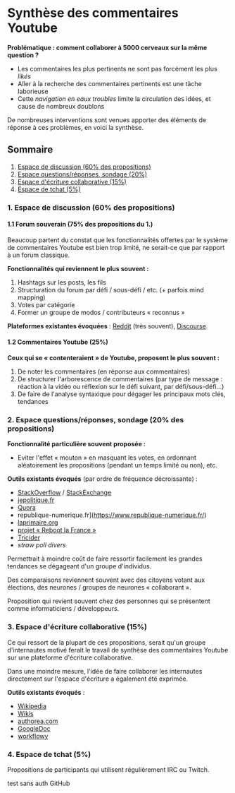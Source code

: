 Synthèse des commentaires Youtube
=================================

**Problématique : comment collaborer à 5000 cerveaux sur la même question ?**

- Les commentaires les plus pertinents ne sont pas forcément les plus *likés*
- Aller à la recherche des commentaires pertinents est une tâche laborieuse
- Cette *navigation en eaux troubles* limite la circulation des idées, et cause de nombreux doublons

De nombreuses interventions sont venues apporter des éléments de réponse à ces problèmes, en voici la synthèse.

Sommaire
--------

1. [Espace de discussion (60% des propositions)](#1)
2. [Espace questions/réponses, sondage (20%)](#2)
3. [Espace d'écriture collaborative (15%)](#3)
4. [Espace de tchat (5%)](#4)


<a name="1"></a>
### 1. Espace de discussion (60% des propositions)

#### 1.1 Forum souverain (75% des propositions du 1.)

Beaucoup partent du constat que les fonctionnalités offertes par le système de commentaires Youtube est bien trop limité, ne serait-ce que par rapport à un forum classique.

**Fonctionnalités qui reviennent le plus souvent :**

  1. Hashtags sur les posts, les fils
  2. Structuration du forum par défi / sous-défi / etc. (+ parfois mind mapping)
  3. Votes par catégorie
  4. Former un groupe de modos / contributeurs « reconnus »

**Plateformes existantes évoquées** : [Reddit](https://www.reddit.com/) (très souvent), [Discourse](http://www.discourse.org/).

#### 1.2 Commentaires Youtube (25%)

**Ceux qui se « contenteraient » de Youtube, proposent le plus souvent :**

  1. De noter les commentaires (en réponse aux commentaires)
  2. De structurer l'arborescence de commentaires (par type de message : réaction à la vidéo ou réflexion sur le défi suivant, par défi/sous-défi...)
  3. De faire de l'analyse syntaxique pour dégager les principaux mots clés, tendances

<a name="2"></a>
### 2. Espace questions/réponses, sondage (20% des propositions)

**Fonctionnalité particulière souvent proposée :**

* Eviter l'effet « mouton » en masquant les votes, en ordonnant aléatoirement les propositions (pendant un temps limité ou non), etc.

**Outils existants évoqués** (par ordre de fréquence décroissante) : 

* [StackOverflow](http://stackoverflow.com/) / [StackExchange](http://stackexchange.com/) 
* [jepolitique.fr](http://jepolitique.fr/)
* [Quora](https://www.quora.com/)
* republique-numerique.fr](https://www.republique-numerique.fr/)
* [laprimaire.org](https://laprimaire.org/)
* [projet « Reboot la France »](http://korben.info/reboot-la-france-vous-etes-des-grands-malades.html)
* [Tricider](https://www.tricider.com/)
* *straw poll divers*

Permettrait à moindre coût de faire ressortir facilement les grandes tendances se dégageant d'un groupe d'individus.

Des comparaisons reviennent souvent avec des citoyens votant aux élections, des neurones / groupes de neurones « collaborant ».

Proposition qui revient souvent chez des personnes qui se présentent comme informaticiens / développeurs.

<a name="3"></a>
### 3. Espace d'écriture collaborative (15%)

Ce qui ressort de la plupart de ces propositions, serait qu'un groupe d'internautes motivé ferait le travail de synthèse des commentaires Youtube sur une plateforme d'écriture collaborative.

Dans une moindre mesure, l'idée de faire collaborer les internautes directement sur l'espace d'écriture a également été exprimée.

**Outils existants évoqués** : 

* [Wikipedia](https://fr.wikipedia.org/wiki/Wikip%C3%A9dia:Accueil_principal)
* [Wikis](https://en.wikipedia.org/wiki/Comparison_of_wiki_software)
* [authorea.com](https://www.authorea.com/)
* [GoogleDoc](https://www.google.fr/intl/fr/docs/about/)
* [workflowy](https://workflowy.com/)

<a name="4"></a>
### 4. Espace de tchat (5%)

Propositions de participants qui utilisent régulièrement IRC ou Twitch.

test sans auth GitHub
